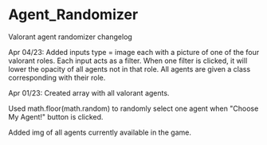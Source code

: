 # Agent_Randomizer
Valorant agent randomizer changelog

Apr 04/23: Added inputs type = image each with a picture of one of the four valorant roles. Each input acts as a filter. When one filter is clicked, it will lower the opacity of all agents not in that role. All agents are given a class corresponding with their role.

Apr 01/23: Created array with all valorant agents.

Used math.floor(math.random) to randomly select one agent when "Choose My Agent!" button is clicked.

Added img of all agents currently available in the game.